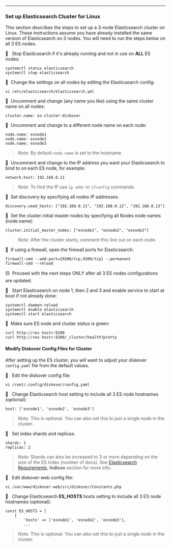 ___
### Set up Elasticsearch Cluster for Linux

This section describes the steps to set up a 3-node Elasticsearch cluster on Linux. These instructions assume you have already installed the same version of Elasticsearch on 3 nodes. You will need to run the steps below on all 3 ES nodes.

🔴 &nbsp; Stop Elasticsearch if it's already running and not in use on **ALL** ES nodes:
```
systemctl status elasticsearch
systemctl stop elasticsearch
```

🔴 &nbsp;Change the settings on all nodes by editing the Elasticsearch config:
```
vi /etc/elasticsearch/elasticsearch.yml
```

🔴 &nbsp;Uncomment and change (any name you like) using the same cluster name on all nodes:
```
cluster.name: es-cluster-diskover
```

🔴 &nbsp;Uncomment and change to a different node name on each node:
```
node.name: esnode1
node.name: esnode2
node.name: esnode3
```
>_Note:_ By default `node.name` is set to the hostname.

🔴 &nbsp;Uncomment and change to the IP address you want your Elasticsearch to bind to on each ES node, for example:
```
network.host: 192.168.0.11
```
> _Note:_ To find the IP use `ip addr` or `ifconfig` commands.

🔴 &nbsp;Set discovery by specifying all nodes IP addresses:
```
discovery.seed_hosts: ["192.168.0.11", "192.168.0.12", "192.168.0.13"]
```

🔴 &nbsp;Set the cluster initial master nodes by specifying all Nodes node names (node.name):
```
cluster.initial_master_nodes: ["esnode1", "esnode2", "esnode3"]
```
> _Note:_ After the cluster starts, comment this line out on each node.

🔴 &nbsp;If using a firewall, open the firewall ports for Elasticsearch:
```
firewall-cmd --add-port={9200/tcp,9300/tcp} --permanent
firewall-cmd --reload
```

🟨 &nbsp;Proceed with the next steps ONLY after all 3 ES nodes configurations are updated.

🔴 &nbsp; Start Elasticsearch on node 1, then 2 and 3 and enable service to start at boot if not already done:
```
systemctl daemon-reload
systemctl enable elasticsearch
systemctl start elasticsearch
```

🔴 &nbsp;Make sure ES node and cluster status is green:
```
curl http://<es host>:9200
curl http://<es host>:9200/_cluster/health?pretty
```

#### Modify Diskover Config Files for Cluster

After setting up the ES cluster, you will want to adjust your diskover `config.yaml` file from the default values.

🔴 &nbsp; Edit the diskover config file:
```
vi /root/.config/diskover/config.yaml
```

🔴 &nbsp; Change Elasticsearch host setting to include all 3 ES node hostnames (optional):
```
host: ['esnode1', 'esnode2', 'esnode3']
```
> _Note:_ This is optional. You can also set this to just a single node in the cluster.

🔴 &nbsp; Set index shards and replicas:
```
shards: 1
replicas: 2
```
> _Note:_ Shards can also be increased to 3 or more depending on the size of the ES index (number of docs). See [Elasticsearch Requirements](https://docs.diskoverdata.com/diskover_installation_guide/#elasticsearch-requirements), **Indices** section for more info.

🔴 &nbsp; Edit diskover-web config file:
```
vi /var/www/diskover-web/src/diskover/Constants.php
```

🔴 &nbsp; Change Elasticsearch **ES_HOSTS** hosts setting to include all 3 ES node hostnames (optional):
```
const ES_HOSTS = [
    [
        'hosts' => ['esnode1', 'esnode2', 'esnode3'],
        ...
```
> _Note:_ This is optional. You can also set this to just a single node in the cluster.
